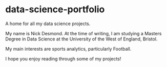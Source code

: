 # data-science-portfolio
A home for all my data science projects.

My name is Nick Desmond. At the time of writing, I am studying a Masters Degree in Data Science at the University of the West of England, Bristol.

My main interests are sports analytics, particularly Football.

I hope you enjoy reading through some of my projects!
